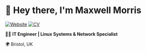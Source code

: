 # 👋 Hey there, I'm Maxwell Morris

[![Website](https://img.shields.io/badge/Website-maxmorris.io-blue)](https://maxmorris.io)
[![CV](https://img.shields.io/badge/CV-View%20My%20CV-green)](https://maxmorris.io/CVMaxwellMorris.pdf)

👨‍💻 **IT Engineer | Linux Systems & Network Specialist**

🌍 Bristol, UK
